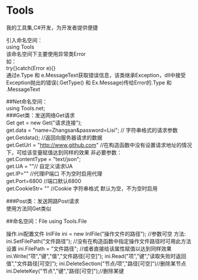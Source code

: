 # Tools
我的工具集,C#开发，为开发者提供便捷<br/>

引入命名空间：<br/>
using Tools<br/>
该命名空间下主要使用异常类Error<br/>
如：<br/>
try{}catch(Error e){}<br/>
通过e.Type 和 e.MessageText获取错误信息，该类继承Exception，dll中接受Exception抛出的错误(.GetType() 和 Ex.Message)传给Error的.Type 和 .MessageText<br/>

##Net命名空间：<br/>
using Tools.net;<br/>
###Get类：发送网络Get请求<br/>
Get get = new Get("请求连接");<br/>
get.data = "name=Zhangsan&password=Lisi"; // 字符串格式的请求参数<br/>
get.Getdata(); //返回向服务器请求的数据<br/>
get.GetUrl = "http://www.github.com"  //在构造函数中没有设置请求地址的情况下，可给该变量赋值达到同样的效果
非必要参数：<br/>
get.ContentType = "text/json";<br/>
get.UA = ""// 自定义请求UA<br/>
get.IP="" //代理IP端口 不为空时启用代理<br/>
get.Port=6800 //端口默认6800<br/>
get.CookieStr= "" //Cookie 字符串格式 默认为空，不为空时启用<br/>

###Post类：发送网路Post请求<br/>
使用方法同Get类似<br/>


##命名空间：File
using Tools.File

操作.ini配置文件
InIFile ini = new InIFile("操作文件的路径"); //参数可空
方法:
ini.SetFilePath("文件路径"); //没有在构造函数中指定操作文件路径时可用此方法设置
ini.FilePath = "文件路径";  //或者直接给该属性赋值以达到同样效果
ini.Write("项","键","值","文件路径[可空]");
ini.Read("项","键","读取失败时返回值","文件路径[可空]");
ini.DeleteSection("节点/项","路径[可空]")//删除某节点
ini.DeleteKey("节点","键","路径[可空]");//删除某键




